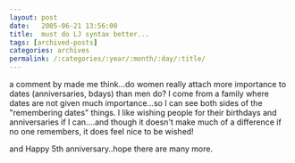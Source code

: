 ```yaml
---
layout: post
date:	2005-06-21 13:56:00
title:  must do LJ syntax better...
tags: [archived-posts]
categories: archives
permalink: /:categories/:year/:month/:day/:title/
---
```

a comment by <lj user="mmk"> made me think...do women really attach more importance to dates (anniversaries, bdays) than men do? I come from a family where dates are not given much importance...so I can see both sides of the "remembering dates" things. I like wishing people for their birthdays and anniversaries if I can....and though it doesn't make much of a difference if no one remembers, it does feel nice to be wished!

and <lj user="sankalpa"> Happy 5th anniversary..hope there are many more.
